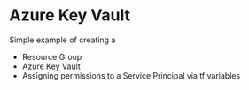 # Azure Key Vault

Simple example of creating a

- Resource Group
- Azure Key Vault
- Assigning permissions to a Service Principal via tf variables
